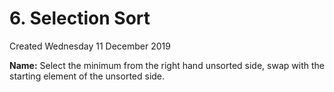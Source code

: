 # 6. Selection Sort
Created Wednesday 11 December 2019

**Name:** Select the minimum from the right hand unsorted side, swap with the starting element of the unsorted side.

